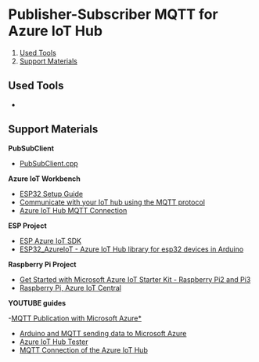 # Publisher-Subscriber MQTT for Azure IoT Hub

1) [Used Tools](#tools)
2) [Support Materials](#materials)

## Used Tools
- 

## Support Materials <a name="materials"></a>

**PubSubClient**
- [PubSubClient.cpp](https://github.com/knolleary/pubsubclient/blob/master/src/PubSubClient.cpp)

**Azure IoT Workbench**
- [ESP32 Setup Guide](https://github.com/microsoft/vscode-iot-workbench/blob/master/docs/esp32/esp32-setup.md)
- [Communicate with your IoT hub using the MQTT protocol](https://docs.microsoft.com/en-us/azure/iot-hub/iot-hub-mqtt-support)
- [Azure IoT Hub MQTT Connection](https://www.opc-router.com/azure-iot-hub-mqtt-connection/#AzureIoTHubMQTTClientConfiguration)

**ESP Project**
- [ESP Azure IoT SDK](https://github.com/espressif/esp-azure?fbclid=IwAR2gINJAbW_89AL0iq2T_c0TRb_Q0TVUISU9mHSa_gzrqex24haVat85E0s)
- [ESP32_AzureIoT - Azure IoT Hub library for esp32 devices in Arduino](https://github.com/VSChina/ESP32_AzureIoT_Arduino)

**Raspberry Pi Project**

- [Get Started with Microsoft Azure IoT Starter Kit - Raspberry Pi2 and Pi3](https://github.com/Azure-Samples/iot-hub-c-raspberrypi-getstartedkit/blob/master/README.md)
- [Raspberry Pi, Azure IoT Central](https://dev.to/azure/raspberry-pi-azure-iot-central-and-docker-container-debugging-56hn)

**YOUTUBE guides**

-[MQTT Publication with Microsoft Azure*](https://github.com/intel-iot-devkit/up-squared-grove-IoT-dev-kit-arduino-create/blob/master/examples/MqttPubAzure/README.md?fbclid=IwAR1bxSxw0JIXtDuJhlCDTFUfhoGYdaaCzHFHbjsBfHijY-wE4I6QQTx2_kk)
- [Arduino and MQTT sending data to Microsoft Azure](https://www.youtube.com/watch?v=SVfT3cT2rKE&t=371s&ab_channel=BrianWharton)
- [Azure IoT Hub Tester](https://www.codeproject.com/Articles/1173356/Azure-IoT-Hub-Tester)
- [MQTT Connection of the Azure IoT Hub](https://www.opc-router.com/azure-iot-hub-mqtt-connection/#AzureIoTHubMQTTClientConfiguration)
